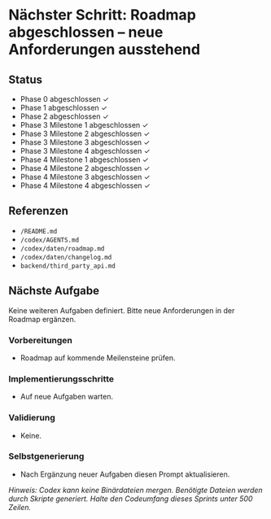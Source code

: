 # Nächster Schritt: Roadmap abgeschlossen – neue Anforderungen ausstehend

## Status
- Phase 0 abgeschlossen ✓
- Phase 1 abgeschlossen ✓
- Phase 2 abgeschlossen ✓
- Phase 3 Milestone 1 abgeschlossen ✓
- Phase 3 Milestone 2 abgeschlossen ✓
- Phase 3 Milestone 3 abgeschlossen ✓
- Phase 3 Milestone 4 abgeschlossen ✓
- Phase 4 Milestone 1 abgeschlossen ✓
- Phase 4 Milestone 2 abgeschlossen ✓
- Phase 4 Milestone 3 abgeschlossen ✓
- Phase 4 Milestone 4 abgeschlossen ✓

## Referenzen
- `/README.md`
- `/codex/AGENTS.md`
- `/codex/daten/roadmap.md`
- `/codex/daten/changelog.md`
- `backend/third_party_api.md`

## Nächste Aufgabe
Keine weiteren Aufgaben definiert. Bitte neue Anforderungen in der Roadmap ergänzen.

### Vorbereitungen
- Roadmap auf kommende Meilensteine prüfen.

### Implementierungsschritte
- Auf neue Aufgaben warten.

### Validierung
- Keine.

### Selbstgenerierung
- Nach Ergänzung neuer Aufgaben diesen Prompt aktualisieren.

*Hinweis: Codex kann keine Binärdateien mergen. Benötigte Dateien werden durch Skripte generiert. Halte den Codeumfang dieses Sprints unter 500 Zeilen.*
